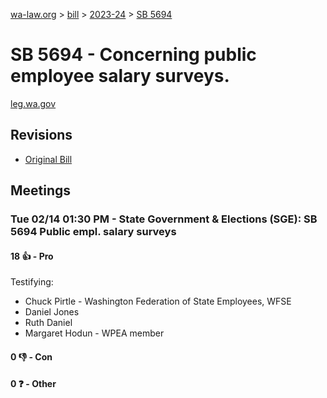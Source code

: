 [wa-law.org](/) > [bill](/bill/) > [2023-24](/bill/2023-24/) > [SB 5694](/bill/2023-24/sb/5694/)

# SB 5694 - Concerning public employee salary surveys.
[leg.wa.gov](https://app.leg.wa.gov/billsummary?BillNumber=5694&Year=2023&Initiative=false)

## Revisions
* [Original Bill](1/)

## Meetings
### Tue 02/14 01:30 PM - State Government & Elections (SGE): SB 5694 Public empl. salary surveys
#### 18 👍 - Pro
Testifying:
* Chuck Pirtle - Washington Federation of State Employees, WFSE
* Daniel Jones
* Ruth Daniel
* Margaret Hodun - WPEA member

#### 0 👎 - Con

#### 0 ❓ - Other
